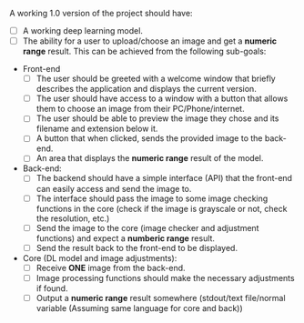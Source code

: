 A working 1.0 version of the project should have:
- [ ] A working deep learning model.
- [ ] The ability for a user to upload/choose an image and get a **numeric range** result. This can be achieved from the following sub-goals:
- Front-end
    - [ ] The user should be greeted with a welcome window that briefly describes the application and displays the current version.
    - [ ] The user should have access to a window with a button that allows them to choose an image from their PC/Phone/internet.
    - [ ] The user should be able to preview the image they chose and its filename and extension below it.
    - [ ] A button that when clicked, sends the provided image to the back-end.
    - [ ] An area that displays the **numeric range** result of the model.

- Back-end: 
    - [ ] The backend should have a simple interface (API) that the front-end can easily access and send the image to.
    - [ ] The interface should pass the image to some image checking functions in the core (check if the image is grayscale or not, check the resolution, etc.)
    - [ ] Send the image to the core (image checker and adjustment functions) and expect a **numberic range** result.
    - [ ] Send the result back to the front-end to be displayed.

- Core (DL model and image adjustments):
    - [ ] Receive **ONE** image from the back-end.
    - [ ] Image processing functions should make the necessary adjustments if found.
    - [ ] Output a **numeric range** result somewhere (stdout/text file/normal variable (Assuming same language for core and back))